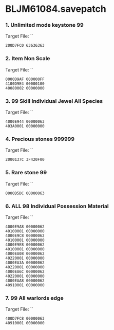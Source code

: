 # BLJM61084.savepatch

### 1. Unlimited mode keystone 99

Target File: ``

```
200D7FC0 63636363
```

### 2. Item Non Scale

Target File: ``

```
0000D9AF 000000FF
4100D9E4 00000100
40080002 00000000
```

### 3. 99 Skill Individual Jewel All Species

Target File: ``

```
4000E944 00000063
403A0001 00000000
```

### 4. Precious stones 999999

Target File: ``

```
2000137C 3F420F00
```

### 5. Rare stone 99

Target File: ``

```
0000D5DC 00000063
```

### 6. ALL 98 Individual Possession Material

Target File: ``

```
4000E9A8 00000062
40100001 00000000
4000E9C8 00000062
40100001 00000000
4000E9E8 00000062
40100001 00000000
4000EA08 00000062
40220001 00000000
4000EA3A 00000062
40220001 00000000
4000EA6C 00000062
40220001 00000000
4000EAA8 00000062
40910001 00000000
```

### 7. 99 All warlords edge

Target File: ``

```
400D7FC8 00000063
40910001 00000000
```


